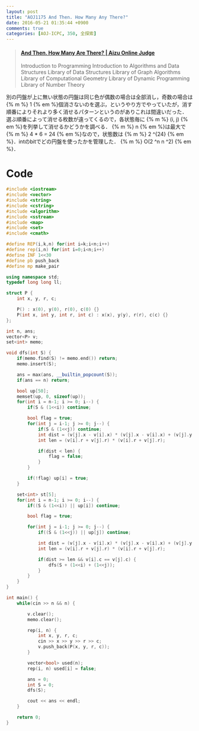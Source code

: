 ```yaml
---
layout: post
title: "AOJ1175 And Then. How Many Any There?"
date: 2016-05-21 01:35:44 +0900
comments: true
categories: [AOJ-ICPC, 350, 全探索]
---
```


<blockquote class="embedly-card" data-card-key="39deea93f79745829254c0652225a544" data-card-controls="0" data-card-branding="0" data-card-type="article"><h4><a href="http://judge.u-aizu.ac.jp/onlinejudge/description.jsp?id=1175&lang=jp">And Then. How Many Are There? | Aizu Online Judge</a></h4><p>Introduction to Programming Introduction to Algorithms and Data Structures Library of Data Structures Library of Graph Algorithms Library of Computational Geometry Library of Dynamic Programming Library of Number Theory</p></blockquote>
<script async src="//cdn.embedly.com/widgets/platform.js" charset="UTF-8"></script>

<!-- more -->

別の円盤が上に無い状態の円盤は同じ色が偶数の場合は全部消し，奇数の場合は {% m %} 1 {% em %}個消さないのを選ぶ，というやり方でやっていたが，消す順番によりそれより多く消せるパターンというのがありこれは間違いだった．  
選ぶ順番によって消せる枚数が違ってくるので，各状態毎に {% m %} (i, j) {% em %}を列挙して消せるかどうかを調べる． {% m %} n {% em %}は最大で {% m %} 4 * 6 = 24 {% em %}なので，状態数は {% m %} 2 ^{24} {% em %}．intのbitでどの円盤を使ったかを管理した． {% m %} O(2 ^n n ^2)  {% em %}．

# Code

```cpp
#include <iostream>
#include <vector>
#include <string>
#include <cstring>
#include <algorithm>
#include <sstream>
#include <map>
#include <set>
#include <cmath>

#define REP(i,k,n) for(int i=k;i<n;i++)
#define rep(i,n) for(int i=0;i<n;i++)
#define INF 1<<30
#define pb push_back
#define mp make_pair

using namespace std;
typedef long long ll;

struct P {
	int x, y, r, c;

	P() : x(0), y(0), r(0), c(0) {}
	P(int x, int y, int r, int c) : x(x), y(y), r(r), c(c) {}
};

int n, ans;
vector<P> v;
set<int> memo;

void dfs(int S) {
	if(memo.find(S) != memo.end()) return;
	memo.insert(S);

	ans = max(ans, __builtin_popcount(S));
	if(ans == n) return;

	bool up[50];
	memset(up, 0, sizeof(up));
	for(int i = n-1; i >= 0; i--) {
		if(S & (1<<i)) continue;

		bool flag = true;
		for(int j = i-1; j >= 0; j--) {
			if(S & (1<<j)) continue;
			int dist = (v[j].x - v[i].x) * (v[j].x - v[i].x) + (v[j].y - v[i].y) * (v[j].y - v[i].y);
			int len = (v[i].r + v[j].r) * (v[i].r + v[j].r);

			if(dist < len) {
				flag = false;
			}
		}

		if(!flag) up[i] = true;
	}

	set<int> st[5];
	for(int i = n-1; i >= 0; i--) {
		if((S & (1<<i)) || up[i]) continue;

		bool flag = true;

		for(int j = i-1; j >= 0; j--) {
			if((S & (1<<j)) || up[j]) continue;

			int dist = (v[j].x - v[i].x) * (v[j].x - v[i].x) + (v[j].y - v[i].y) * (v[j].y - v[i].y);
			int len = (v[i].r + v[j].r) * (v[i].r + v[j].r);

			if(dist >= len && v[i].c == v[j].c) {
				dfs(S + (1<<i) + (1<<j));
			}
		}
	}
}

int main() {
	while(cin >> n && n) {

		v.clear();
		memo.clear();

		rep(i, n) {
			int x, y, r, c;
			cin >> x >> y >> r >> c;
			v.push_back(P(x, y, r, c));
		}

		vector<bool> used(n);
		rep(i, n) used[i] = false;

		ans = 0;
		int S = 0;
		dfs(S);

		cout << ans << endl;
	}

	return 0;
}
```

